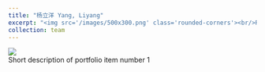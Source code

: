 ```yaml
---
title: "杨立洋 Yang, Liyang"
excerpt: "<img src='/images/500x300.png' class='rounded-corners'><br/>Research assistant"
collection: team
---
```

<img src='/images/500x300.png' class='rounded-corners'>
<br/>Short description of portfolio item number 1<br/>

